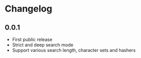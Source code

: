 # Changelog

## 0.0.1

* First public release
* Strict and deep search mode
* Support various search length, character sets and hashers